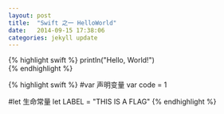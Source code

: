 ```yaml
---
layout: post
title:  "Swift 之一 HelloWorld"
date:   2014-09-15 17:38:06
categories: jekyll update
---
```



{% highlight swift %}
println("Hello, World!")	
{% endhighlight %}


{% highlight swift %}
#var 声明变量
var code = 1

#let 生命常量
let LABEL = "THIS IS A FLAG"
{% endhighlight %}


